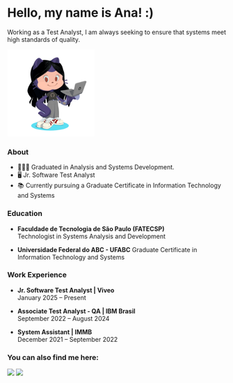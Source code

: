 # Hello, my name is Ana! :)

Working as a Test Analyst, I am always seeking to ensure that systems meet high standards of quality.

 <img src="octocat-1694227764426.png" width="200" />

 ### About 

 - 👩🏻‍💻 Graduated in Analysis and Systems Development.
 - 🖥️ Jr. Software Test Analyst
 - 📚 Currently pursuing a Graduate Certificate in Information Technology and Systems

 ### Education
 - **Faculdade de Tecnologia de São Paulo (FATECSP)**  
  Technologist in Systems Analysis and Development

 - **Universidade Federal do ABC - UFABC**
   Graduate Certificate in Information Technology and Systems

 ### Work Experience
 - **Jr. Software Test Analyst | Viveo**  
  January 2025 – Present

 - **Associate Test Analyst - QA |  IBM Brasil**  
  September 2022 – August 2024

 - **System Assistant | IMMB**  
  December 2021 – September 2022

 ### You can also find me here:

<div>
<a href = "mailto:analicesantossouto@gmail.com"><img loading="lazy" src="https://img.shields.io/badge/Gmail-D14836?style=for-the-badge&logo=gmail&logoColor=white" target="_blank"></a>
<a href="https://www.linkedin.com/in/analicesouto" target="_blank"><img loading="lazy" src="https://img.shields.io/badge/-LinkedIn-%230077B5?style=for-the-badge&logo=linkedin&logoColor=white" target="_blank"></a>   
</div>

